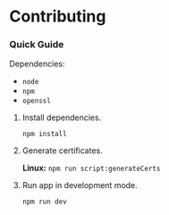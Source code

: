# Contributing

### Quick Guide

Dependencies:

* `node`
* `npm`
* `openssl`

1. Install dependencies.
   
   `npm install`

2. Generate certificates.
   
   **Linux:** `npm run script:generateCerts`

3. Run app in development mode.
   
   `npm run dev`
